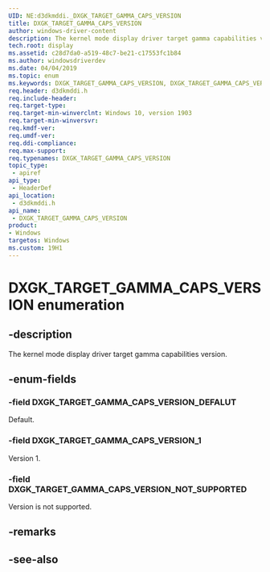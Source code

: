 ```yaml
---
UID: NE:d3dkmddi._DXGK_TARGET_GAMMA_CAPS_VERSION
title: DXGK_TARGET_GAMMA_CAPS_VERSION
author: windows-driver-content
description: The kernel mode display driver target gamma capabilities version.
tech.root: display
ms.assetid: c28d7da0-a519-48c7-be21-c17553fc1b84
ms.author: windowsdriverdev
ms.date: 04/04/2019
ms.topic: enum
ms.keywords: DXGK_TARGET_GAMMA_CAPS_VERSION, DXGK_TARGET_GAMMA_CAPS_VERSION, 
req.header: d3dkmddi.h
req.include-header:
req.target-type:
req.target-min-winverclnt: Windows 10, version 1903
req.target-min-winversvr:
req.kmdf-ver:
req.umdf-ver:
req.ddi-compliance:
req.max-support:
req.typenames: DXGK_TARGET_GAMMA_CAPS_VERSION
topic_type: 
 - apiref
api_type: 
 - HeaderDef
api_location: 
 - d3dkmddi.h
api_name: 
 - DXGK_TARGET_GAMMA_CAPS_VERSION
product:
- Windows
targetos: Windows
ms.custom: 19H1
---
```


# DXGK_TARGET_GAMMA_CAPS_VERSION enumeration

## -description

The kernel mode display driver target gamma capabilities version.

## -enum-fields

### -field DXGK_TARGET_GAMMA_CAPS_VERSION_DEFALUT

Default.

### -field DXGK_TARGET_GAMMA_CAPS_VERSION_1

Version 1.

### -field DXGK_TARGET_GAMMA_CAPS_VERSION_NOT_SUPPORTED

Version is not supported.

## -remarks

## -see-also
